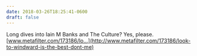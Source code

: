 ```yaml
---
date: 2018-03-26T18:25:41-0600
draft: false
---
```


Long dives into Iain M Banks and The Culture? Yes, please. [www.metafilter.com/173186/lo…](http://www.metafilter.com/173186/look-to-windward-is-the-best-dont-me)

